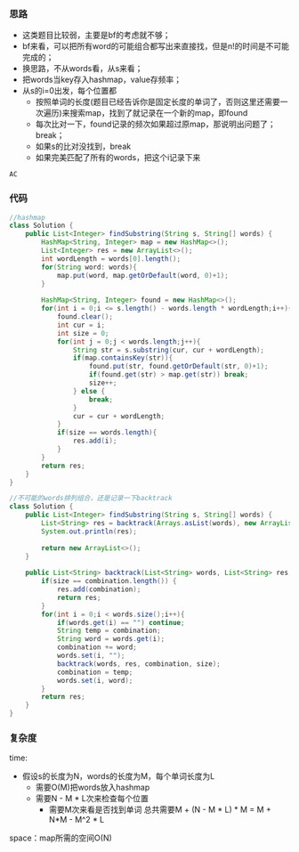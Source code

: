 ### 思路

- 这类题目比较弱，主要是bf的考虑就不够；
- bf来看，可以把所有word的可能组合都写出来直接找，但是n!的时间是不可能完成的；
- 换思路，不从words看，从s来看；
- 把words当key存入hashmap，value存频率；
- 从s的i=0出发，每个位置都
    - 按照单词的长度(题目已经告诉你是固定长度的单词了，否则这里还需要一次遍历)来搜索map，找到了就记录在一个新的map，即found
    - 每次比对一下，found记录的频次如果超过原map，那说明出问题了；break；
    - 如果s的比对没找到，break
    - 如果完美匹配了所有的words，把这个i记录下来


`AC`

### 代码
```java
//hashmap
class Solution {
    public List<Integer> findSubstring(String s, String[] words) {
        HashMap<String, Integer> map = new HashMap<>();
        List<Integer> res = new ArrayList<>();
        int wordLength = words[0].length();
        for(String word: words){
            map.put(word, map.getOrDefault(word, 0)+1);     
        }
        
        HashMap<String, Integer> found = new HashMap<>();
        for(int i = 0;i <= s.length() - words.length * wordLength;i++){
            found.clear();
            int cur = i;
            int size = 0;
            for(int j = 0;j < words.length;j++){
                String str = s.substring(cur, cur + wordLength);
                if(map.containsKey(str)){
                    found.put(str, found.getOrDefault(str, 0)+1);
                    if(found.get(str) > map.get(str)) break;
                    size++;
                } else {
                    break;
                }
                cur = cur + wordLength;
            }
            if(size == words.length){
                res.add(i);
            }
        }
        return res;      
    }
}

//不可能的words排列组合，还是记录一下backtrack
class Solution {
    public List<Integer> findSubstring(String s, String[] words) {
        List<String> res = backtrack(Arrays.asList(words), new ArrayList<>(), "", words.length*words[0].length());
        System.out.println(res);
        
        return new ArrayList<>();
    }
    
    public List<String> backtrack(List<String> words, List<String> res, String combination, int size){
        if(size == combination.length()) {
            res.add(combination);
            return res;
        }
        for(int i = 0;i < words.size();i++){
            if(words.get(i) == "") continue;
            String temp = combination;
            String word = words.get(i);
            combination += word;
            words.set(i, "");
            backtrack(words, res, combination, size);
            combination = temp;
            words.set(i, word);
        }
        return res;
    }
}


```

### 复杂度

time:
- 假设s的长度为N，words的长度为M，每个单词长度为L
    - 需要O(M)把words放入hashmap
    - 需要N - M * L次来检查每个位置
        - 需要M次来看是否找到单词
总共需要M + (N - M * L) * M = M + N*M - M^2 * L

space：map所需的空间O(N)